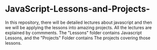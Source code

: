 # JavaScript-Lessons-and-Projects-

In this repository, there will be detailed lectures about javascript and then we will be applying the lessons into amazing projects. All the lectures are explained by commments. The "Lessons" folder contains Javascript Lessons, and the "Projects" Folder contains The projects covering those lessons.